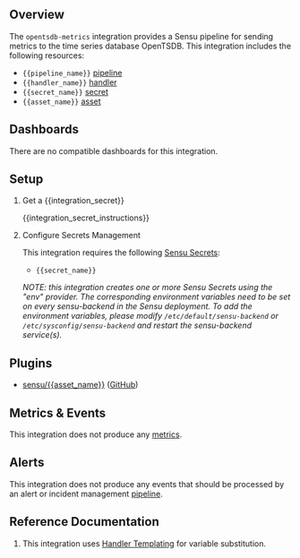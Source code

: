 ## Overview

The `opentsdb-metrics` integration provides a Sensu pipeline for sending metrics
to the time series database OpenTSDB. This integration includes the following
resources:

* `{{pipeline_name}}` [pipeline]
* `{{handler_name}}` [handler]
* `{{secret_name}}` [secret]
* `{{asset_name}}` [asset]

## Dashboards

<!-- List of compatible dashboards w/ screenshots (supports png, jpeg, and gif images; relative paths only; e.g. `![](img/dashboard-1.png)` )-->

There are no compatible dashboards for this integration.

## Setup

<!-- Sensu Integration setup instructions, including Sensu agent configuration and external component configuration -->
<!-- EXAMPLE: what configuration (if any) is required in a third-party service to enable monitoring? -->

1. Get a {{integration_secret}}

   {{integration_secret_instructions}}

1. Configure Secrets Management

   This integration requires the following [Sensu Secrets][secrets]:

   - `{{secret_name}}`

   _NOTE: this integration creates one or more Sensu Secrets using the "env" provider. The corresponding environment variables need to be set on every sensu-backend in the Sensu deployment. To add the environment variables, please modify `/etc/default/sensu-backend` or `/etc/sysconfig/sensu-backend` and restart the sensu-backend service(s)._

## Plugins

<!-- Links to any Sensu Integration dependencies (i.e. Sensu Plugins) -->

- [sensu/{{asset_name}}][{{asset_name}}-bonsai] ([GitHub][{{asset_name}}-github])

## Metrics & Events

<!-- List of all metrics or events collected by this integration. -->

This integration does not produce any [metrics].

## Alerts

<!-- List of all alerts generated by this integration. -->

<!-- This integration provides an alert & incident management processing pipeline for use with other monitoring integrations. By default this integration will process all events passing the [built-in `is_incident` filter][is_incident] (i.e. failing events and resolution events only). Event processing via this integration may be suppressed using [Sensu Silencing][silences] (see the [built-in `not_silenced` filter][not_silenced] for more details). -->

This integration does not produce any events that should be processed by an alert or incident management [pipeline].

## Reference Documentation

<!-- Please provide links to any relevant reference documentation to help users learn more and/or troubleshoot this integration; specifically including any third-party software documentation. -->

1. This integration uses [Handler Templating][handler-templating] for variable substitution.

<!-- Links -->
[check]: https://docs.sensu.io/sensu-go/latest/observability-pipeline/observe-schedule/checks/
[asset]: https://docs.sensu.io/sensu-go/latest/plugins/assets/
[subscription]: https://docs.sensu.io/sensu-go/latest/observability-pipeline/observe-schedule/subscriptions/
[subscriptions]: https://docs.sensu.io/sensu-go/latest/observability-pipeline/observe-schedule/subscriptions/
[agents]: https://docs.sensu.io/sensu-go/latest/observability-pipeline/observe-schedule/agent/
[annotation]: https://docs.sensu.io/sensu-go/latest/observability-pipeline/observe-schedule/agent/#general-configuration-flags
[plugins]: https://docs.sensu.io/sensu-go/latest/plugins/
[metrics]: https://docs.sensu.io/sensu-go/latest/observability-pipeline/observe-schedule/metrics/
[pipeline]: https://docs.sensu.io/sensu-go/latest/observability-pipeline/observe-process/pipelines/
[handler]: https://docs.sensu.io/sensu-go/latest/observability-pipeline/observe-process/handlers/
[secret]: https://docs.sensu.io/sensu-go/latest/operations/manage-secrets/secrets/
[secrets]: https://docs.sensu.io/sensu-go/latest/operations/manage-secrets/secrets/
[tokens]: https://docs.sensu.io/sensu-go/latest/observability-pipeline/observe-schedule/tokens/
[handler-templating]: https://docs.sensu.io/sensu-go/latest/observability-pipeline/observe-process/handler-templates/
[sensu-plus]: https://sensu.io/features/analytics
[{{dashboard-link}}]: #
[{{asset_name}}-bonsai]: #
[{{asset_name}}-github]: #
